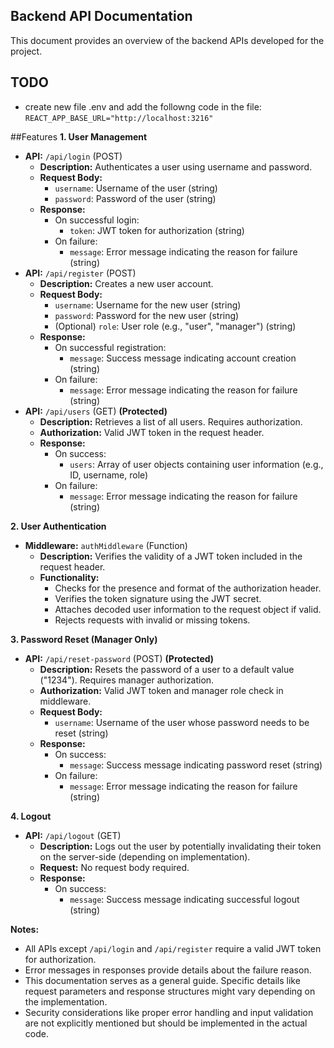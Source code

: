 ## Backend API Documentation

This document provides an overview of the backend APIs developed for the project.

## TODO
- create new file .env and add the followng code in the file:
`REACT_APP_BASE_URL="http://localhost:3216"`


##Features
**1. User Management**

* **API:** `/api/login` (POST)
    * **Description:** Authenticates a user using username and password.
    * **Request Body:**
        * `username`: Username of the user (string)
        * `password`: Password of the user (string)
    * **Response:**
        * On successful login:
            * `token`: JWT token for authorization (string)
        * On failure:
            * `message`: Error message indicating the reason for failure (string)
* **API:** `/api/register` (POST)
    * **Description:** Creates a new user account.
    * **Request Body:**
        * `username`: Username for the new user (string)
        * `password`: Password for the new user (string)
        * (Optional) `role`: User role (e.g., "user", "manager") (string)
    * **Response:**
        * On successful registration:
            * `message`: Success message indicating account creation (string)
        * On failure:
            * `message`: Error message indicating the reason for failure (string)
* **API:** `/api/users` (GET) **(Protected)**
    * **Description:** Retrieves a list of all users. Requires authorization.
    * **Authorization:** Valid JWT token in the request header.
    * **Response:**
        * On success:
            * `users`: Array of user objects containing user information (e.g., ID, username, role)
        * On failure:
            * `message`: Error message indicating the reason for failure (string)

**2. User Authentication**

* **Middleware:** `authMiddleware` (Function)
    * **Description:** Verifies the validity of a JWT token included in the request header.
    * **Functionality:**
        * Checks for the presence and format of the authorization header.
        * Verifies the token signature using the JWT secret.
        * Attaches decoded user information to the request object if valid.
        * Rejects requests with invalid or missing tokens.

**3. Password Reset (Manager Only)**

* **API:** `/api/reset-password` (POST) **(Protected)**
    * **Description:** Resets the password of a user to a default value ("1234"). Requires manager authorization.
    * **Authorization:** Valid JWT token and manager role check in middleware.
    * **Request Body:**
        * `username`: Username of the user whose password needs to be reset (string)
    * **Response:**
        * On success:
            * `message`: Success message indicating password reset (string)
        * On failure:
            * `message`: Error message indicating the reason for failure (string)

**4. Logout**

* **API:** `/api/logout` (GET)
    * **Description:** Logs out the user by potentially invalidating their token on the server-side (depending on implementation).
    * **Request:** No request body required.
    * **Response:**
        * On success:
            * `message`: Success message indicating successful logout (string)

**Notes:**

* All APIs except `/api/login` and `/api/register` require a valid JWT token for authorization.
* Error messages in responses provide details about the failure reason.
* This documentation serves as a general guide. Specific details like request parameters and response structures might vary depending on the implementation.
* Security considerations like proper error handling and input validation are not explicitly mentioned but should be implemented in the actual code.
